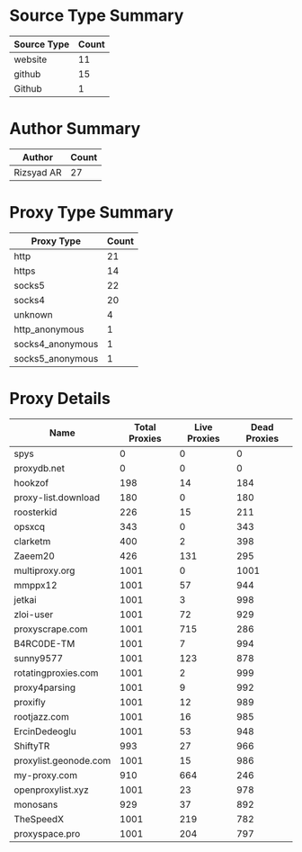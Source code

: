 # Source Type Summary

| Source Type | Count |
|-------------|-------|
| website | 11 |
| github | 15 |
| Github | 1 |


# Author Summary

| Author | Count |
|--------|-------|
| Rizsyad AR | 27 |


# Proxy Type Summary

| Proxy Type | Count |
|------------|-------|
| http | 21 |
| https | 14 |
| socks5 | 22 |
| socks4 | 20 |
| unknown | 4 |
| http_anonymous | 1 |
| socks4_anonymous | 1 |
| socks5_anonymous | 1 |


# Proxy Details

| Name | Total Proxies | Live Proxies | Dead Proxies |
|------|---------------|--------------|---------------|
| spys | 0 | 0 | 0 |
| proxydb.net | 0 | 0 | 0 |
| hookzof | 198 | 14 | 184 |
| proxy-list.download | 180 | 0 | 180 |
| roosterkid | 226 | 15 | 211 |
| opsxcq | 343 | 0 | 343 |
| clarketm | 400 | 2 | 398 |
| Zaeem20 | 426 | 131 | 295 |
| multiproxy.org | 1001 | 0 | 1001 |
| mmppx12 | 1001 | 57 | 944 |
| jetkai | 1001 | 3 | 998 |
| zloi-user | 1001 | 72 | 929 |
| proxyscrape.com | 1001 | 715 | 286 |
| B4RC0DE-TM | 1001 | 7 | 994 |
| sunny9577 | 1001 | 123 | 878 |
| rotatingproxies.com | 1001 | 2 | 999 |
| proxy4parsing | 1001 | 9 | 992 |
| proxifly | 1001 | 12 | 989 |
| rootjazz.com | 1001 | 16 | 985 |
| ErcinDedeoglu | 1001 | 53 | 948 |
| ShiftyTR | 993 | 27 | 966 |
| proxylist.geonode.com | 1001 | 15 | 986 |
| my-proxy.com | 910 | 664 | 246 |
| openproxylist.xyz | 1001 | 23 | 978 |
| monosans | 929 | 37 | 892 |
| TheSpeedX | 1001 | 219 | 782 |
| proxyspace.pro | 1001 | 204 | 797 |
